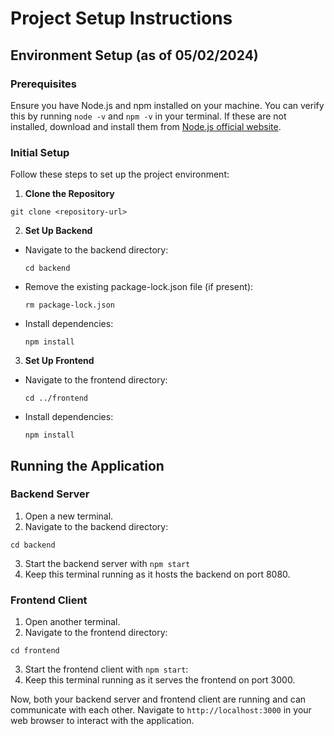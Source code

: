 # Project Setup Instructions

## Environment Setup (as of 05/02/2024)

### Prerequisites
Ensure you have Node.js and npm installed on your machine. You can verify this by running `node -v` and `npm -v` in your terminal. If these are not installed, download and install them from [Node.js official website](https://nodejs.org/).

### Initial Setup
Follow these steps to set up the project environment:

1. **Clone the Repository**
  ```
  git clone <repository-url>
  ```

2. **Set Up Backend**
- Navigate to the backend directory:
  ```
  cd backend
  ```
- Remove the existing package-lock.json file (if present):
  ```
  rm package-lock.json
  ```
- Install dependencies:
  ```
  npm install
  ```

3. **Set Up Frontend**
- Navigate to the frontend directory:
  ```
  cd ../frontend
  ```
- Install dependencies:
  ```
  npm install
  ```

## Running the Application

### Backend Server

1. Open a new terminal.
2. Navigate to the backend directory:
  ```
  cd backend
  ```
3. Start the backend server with `npm start`
4. Keep this terminal running as it hosts the backend on port 8080.

### Frontend Client

1. Open another terminal.
2. Navigate to the frontend directory:
  ```
  cd frontend
  ```
3. Start the frontend client with `npm start`:
4. Keep this terminal running as it serves the frontend on port 3000.

Now, both your backend server and frontend client are running and can communicate with each other. Navigate to `http://localhost:3000` in your web browser to interact with the application.
